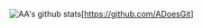 ![AA's github stats](https://github-readme-stats-umber.vercel.app/api?username=adoesgit&show_icons=true)[https://github.com/ADoesGit]
